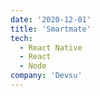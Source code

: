 ```yaml
---
date: '2020-12-01'
title: 'Smartmate'
tech:
  - React Native
  - React
  - Node
company: 'Devsu'
---
```

